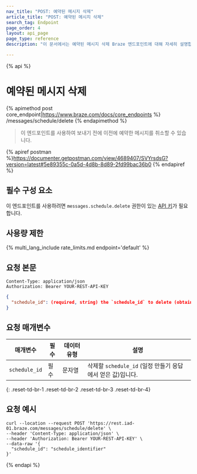 ```yaml
---
nav_title: "POST: 예약된 메시지 삭제"
article_title: "POST: 예약된 메시지 삭제"
search_tag: Endpoint
page_order: 4
layout: api_page
page_type: reference
description: "이 문서에서는 예약된 메시지 삭제 Braze 엔드포인트에 대해 자세히 설명합니다."

---
```

{% api %}
# 예약된 메시지 삭제
{% apimethod post core_endpoint|https://www.braze.com/docs/core_endpoints %}
/messages/schedule/delete
{% endapimethod %}

> 이 엔드포인트를 사용하여 보내기 전에 이전에 예약한 메시지를 취소할 수 있습니다.

{% apiref postman %}https://documenter.getpostman.com/view/4689407/SVYrsdsG?version=latest#5e89355c-0a5d-4d8b-8d89-2fd99bac36b0 {% endapiref %}

## 필수 구성 요소

이 엔드포인트를 사용하려면 `messages.schedule.delete` 권한이 있는 [API 키]({{site.baseurl}}/api/basics#rest-api-key/)가 필요합니다.

## 사용량 제한

{% multi_lang_include rate_limits.md endpoint='default' %}

## 요청 본문

```
Content-Type: application/json
Authorization: Bearer YOUR-REST-API-KEY
```

```json
{
  "schedule_id": (required, string) the `schedule_id` to delete (obtained from the response to create schedule)
}
```

## 요청 매개변수

| 매개변수 | 필수 | 데이터 유형 | 설명 |
| --------- | ---------| --------- | ----------- |
| `schedule_id` | 필수 | 문자열 | 삭제할 `schedule_id` (일정 만들기 응답에서 얻은 값)입니다. |
{: .reset-td-br-1 .reset-td-br-2 .reset-td-br-3  .reset-td-br-4}

## 요청 예시
```
curl --location --request POST 'https://rest.iad-01.braze.com/messages/schedule/delete' \
--header 'Content-Type: application/json' \
--header 'Authorization: Bearer YOUR-REST-API-KEY' \
--data-raw '{
  "schedule_id": "schedule_identifier"
}'
```

{% endapi %}
